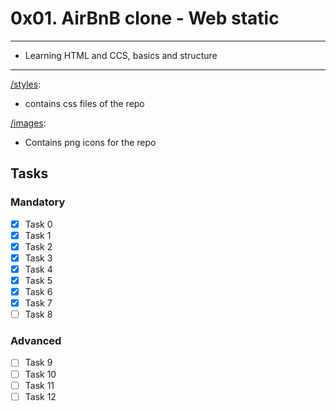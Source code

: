 # 0x01. AirBnB clone - Web static

---
* Learning HTML and CCS, basics and structure
---

[/styles](/styles):
* contains css files of the repo

[/images](/images):
* Contains png icons for the repo

## Tasks 
### Mandatory
- [x] Task 0
- [x] Task 1
- [x] Task 2
- [x] Task 3
- [x] Task 4
- [x] Task 5
- [x] Task 6
- [x] Task 7
- [ ] Task 8

### Advanced
- [ ] Task 9
- [ ] Task 10
- [ ] Task 11
- [ ] Task 12
